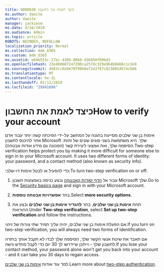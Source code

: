 ```yaml
---
title: 8000030 כיצד לאמת את החשבון
ms.author: daeite
author: daeite
manager: jackiesm
ms.date: 4/16/2018
ms.audience: Admin
ms.topic: article
ROBOTS: NOINDEX, NOFOLLOW
localization_priority: Normal
ms.collection: Adm_O365
ms.custom: Adm_O365
ms.assetid: e64b555c-17ec-4389-8068-d36850f09bd3
ms.openlocfilehash: 23e4b0607247200ca257dc329e964b0468c1c3e9
ms.sourcegitcommit: dd43cc0a9470f98b8ef2a3787c823801d674c666
ms.translationtype: MT
ms.contentlocale: he-IL
ms.lasthandoff: 02/12/2019
ms.locfileid: "29941696"
---
```

# <a name="how-to-verify-your-account"></a><span data-ttu-id="a4839-102">כיצד לאמת את החשבון</span><span class="sxs-lookup"><span data-stu-id="a4839-102">How to verify your account</span></span>

<span data-ttu-id="a4839-p101">אימות בן שני שלבים מסייעת בהגנה על המחשב על-ידי הפיכתה קשה יותר עבור אדם אחר להיכנס לחשבון Microsoft שלך. היא משתמשת בשני סוגים שונים של זהות: הסיסמה שלך, ואת אמצעי ליצירת קשר (המכונה גם מידע אודות אבטחה).</span><span class="sxs-lookup"><span data-stu-id="a4839-p101">Two-step verification helps protect you by making it more difficult for someone else to sign in to your Microsoft account. It uses two different forms of identity: your password, and a contact method (also known as security info).</span></span> 
  
<span data-ttu-id="a4839-105">כדי להפעיל או לבטל אימות דו-שלבי:</span><span class="sxs-lookup"><span data-stu-id="a4839-105">To turn two-step verification on or off:</span></span>
  
1. <span data-ttu-id="a4839-106">עבור אל [הדף יסודות האבטחה](https://go.microsoft.com/fwlink/?linkid=842325) ובצע כניסה באמצעות חשבון Microsoft שלך.</span><span class="sxs-lookup"><span data-stu-id="a4839-106">Go to the [Security basics page](https://go.microsoft.com/fwlink/?linkid=842325) and sign in with your Microsoft account.</span></span> 
    
2. <span data-ttu-id="a4839-107">בחר **אפשרויות אבטחה נוספות**.</span><span class="sxs-lookup"><span data-stu-id="a4839-107">Select **more security options**.</span></span> 
    
3. <span data-ttu-id="a4839-108">תחת **אימות בן שני שלבים**, בחר **להגדיר אימות בן שני שלבים** ובצע את ההוראות.</span><span class="sxs-lookup"><span data-stu-id="a4839-108">Under **Two-step verification**, select **Set up two-step verification** and follow the instructions.</span></span> 
    
<span data-ttu-id="a4839-109">אם הפעלת אימות בן שני שלבים, יהיה עליך תמיד שתי צורות של זיהוי.</span><span class="sxs-lookup"><span data-stu-id="a4839-109">If you turn on two-step verification, you will always need two forms of identification.</span></span>
  
<span data-ttu-id="a4839-110">אם תאבד את שיטת אנשי הקשר שלך, הסיסמה שלך לבדו לא תקבל אותך בחזרה לחשבון שלך - וייתכן שיידרשו לך 30 יום כדי לקבל מחדש גישה.</span><span class="sxs-lookup"><span data-stu-id="a4839-110">If you lose your contact method, your password alone won't get you back into your account - and it can take you 30 days to regain access.</span></span> 
  
<span data-ttu-id="a4839-111">למד עוד אודות [אימות בן שני שלבים](https://go.microsoft.com/fwlink/?linkid=872270).</span><span class="sxs-lookup"><span data-stu-id="a4839-111">Learn more about [two-step authentication](https://go.microsoft.com/fwlink/?linkid=872270).</span></span>
  

